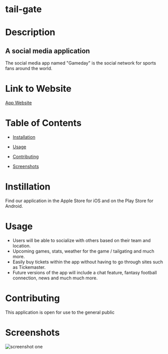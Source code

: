 # tail-gate

# Description

## A social media application
 
The social media app named "Gameday" is the social network for sports fans around the world.
 
# Link to Website

[App Website](https://website.netlify.app/)


# Table of Contents

  * [Installation](#installation)

  * [Usage](#usage)

  * [Contributing](#contributing)

  * [Screenshots](#screenshots)


# Instillation

Find our application in the Apple Store for iOS and on the Play Store for Android.
 
# Usage

  * Users will be able to socialize with others based on their team and location.
  * Upcoming games, stats, weather for the game / tailgating and much more.
  * Easily buy tickets within the app without having to go through sites such as Tickemaster.
  * Future versions of the app will include a chat feature, fantasy football connection, news and much much more.
 
# Contributing

This application is open for use to the general public

# Screenshots

![screenshot one](/assets/images/quiz-home.png "Home page") 
